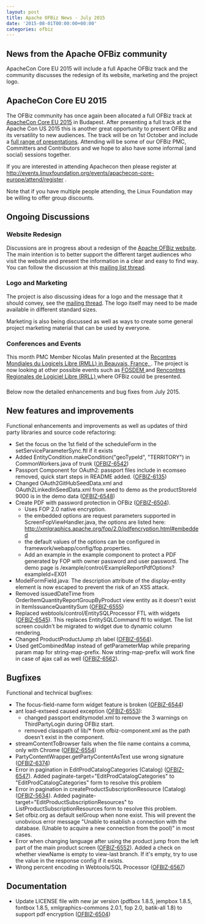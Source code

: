 ```yaml
---
layout: post
title: Apache OFBiz News - July 2015
date: '2015-08-01T00:00:00+00:00'
categories: ofbiz
---
```

<h2>News from the Apache OFBiz community</h2>
ApacheCon Core EU 2015 will include a full Apache OFBiz track and the community discusses the redesign of its website, marketing and the project logo.

<h2>ApacheCon Core EU 2015</h2>
The OFBiz community has once again been allocated a full OFBiz track at <a href="http://events.linuxfoundation.org/events/apachecon-core-europe">ApacheCon Core EU 2015</a> in Budapest. After presenting a full track at the Apache Con US 2015 this is another great opportunity to present OFBiz and its versatility to new audiences. The track will be on 1st October and include a <a href="http://apacheconcore2015.sched.org/overview/type/ofbiz?iframe=no&amp;w=i:100;&amp;sidebar=yes&amp;bg=no">full range of presentations</a>. Attending will be some of our OFBiz PMC, Committers and Contributors and we hope to also have some informal (and social) sessions together.

If you are interested in attending Apachecon then please register at <a href="http://events.linuxfoundation.org/events/apachecon-core-europe/attend/register">http://events.linuxfoundation.org/events/apachecon-core-europe/attend/register .</a>

Note that if you have multiple people attending, the Linux Foundation may be willing to offer group discounts.
<h2>Ongoing Discussions</h2>
<h3>Website Redesign</h3>
Discussions are in progress about a redesign of the <a href="http://ofbiz.apache.org">Apache OFBiz website</a>. The main intention is to better support the different target audiences who visit the website and present the information in a clear and easy to find way. You can follow the discussion at this <a href="http://ofbiz.markmail.org/message/qcil7n5ly6rer2rk">mailing list thread</a>.
<h3>Logo and Marketing</h3>
The project is also discussing ideas for a logo and the message that it should convey, see the <a href="http://markmail.org/message/xwnqks5hsxv2zn5u">mailing thread</a>. The logo itself may need to be made available in different standard sizes.

Marketing is also being discussed as well as ways to create some general project marketing material that can be used by everyone.  

<h3>Conferences and Events</h3>
This month PMC Member Nicolas Malin presented at the  <a href="https://2015.rmll.info/automatisation-des-taches-d-infra-sur-apache-ofbiz-pour-le"> Recontres Mondiales du Logicels Libre (RMLL) in Beauvais, France, </a>. The project is now looking at other possible events such as <a href="https://fosdem.org/2016/"> FOSDEM </a> and  <a href="http://rrll.alliance-libre.org/"> Rencontres Regionales de Logiciel Libre (RRLL) </a> where OFBiz could be presented.
 
<h3></h3>
Below now the detailed enhancements and bug fixes from July 2015.
<h2>New features and improvements</h2>
Functional enhancements and improvements as well as updates of third party libraries and source code refactoring:
<ul>
	<li>Set the focus on the 1st field of the scheduleForm in the setServiceParameterSync.ftl if it exists</li>
	<li>Added EntityCondition.makeCondition("geoTypeId", "TERRITORY") in CommonWorkers.java of trunk (<a href="https://issues.apache.org/jira/browse/OFBIZ-6542">OFBIZ-6542</a>)</li>
	<li>Passport Component for OAuth2: passport files include in ecomseo removed, quick start steps in README added. (<a href="https://issues.apache.org/jira/browse/OFBIZ-6135">OFBIZ-6135</a>)</li>
	<li>Changed OAuth2GitHubSeedData.xml and OAuth2LinkedInSeedData.xml from seed to demo as the productStoreId 9000 is in the demo data (<a href="https://issues.apache.org/jira/browse/OFBIZ-6548">OFBIZ-6548</a>)</li>
	<li>Create PDF with password protection in OFBiz (<a href="https://issues.apache.org/jira/browse/OFBIZ-6504">OFBIZ-6504</a>).
<ul>
	<li>Uses FOP 2.0 native encryption.</li>
	<li>the embedded options are request parameters supported in ScreenFopViewHandler.java, the options are listed here: <a href="http://xmlgraphics.apache.org/fop/2.0/pdfencryption.html#embedded">http://xmlgraphics.apache.org/fop/2.0/pdfencryption.html#embedded</a></li>
	<li>the default values of the options can be configured in framework/webapp/config/fop.properties.</li>
	<li>Add an example in the example component to protect a PDF generated by FOP with owner password and user password. The demo page is /example/control/ExampleReportPdfOptions?exampleId=EX01</li>
</ul>
</li>
	<li>ModelFormField.java: The description attribute of the display-entity element is now escaped to prevent the risk of an XSS attack.</li>
	<li>Removed issuedDateTime from OrderItemQuantityReportGroupByProduct view entity as it doesn't exist in ItemIssuanceQuantitySum (<a href="https://issues.apache.org/jira/browse/OFBIZ-6555">OFBIZ-6555</a>)</li>
	<li>Replaced webtools/control/EntitySQLProcessor FTL with widgets (<a href="https://issues.apache.org/jira/browse/OFBIZ-6545">OFBIZ-6545</a>). This replaces EntitySQLCommand ftl to widget. The list screen couldn't be migrated to widget due to dynamic column rendering.</li>
	<li>Changed ProductProductJump zh label (<a href="https://issues.apache.org/jira/browse/OFBIZ-6564">OFBIZ-6564</a>).</li>
	<li>Used getCombinedMap instead of getParameterMap while preparing param map for string-map-prefix. Now string-map-prefix will work fine in case of ajax call as well (<a href="https://issues.apache.org/jira/browse/OFBIZ-6562">OFBIZ-6562</a>).</li>
</ul>
<h2>Bugfixes</h2>
Functional and technical bugfixes:
<ul>
	<li>The focus-field-name form widget feature is broken (<a href="https://issues.apache.org/jira/browse/OFBIZ-6544">OFBIZ-6544</a>)</li>
	<li>ant load-extseed caused exception (<a href="https://issues.apache.org/jira/browse/OFBIZ-6553">OFBIZ-6553</a>):
<ul>
	<li>changed passport enditymodel.xml to remove the 3 warnings on ThirdPartyLogin during OFBiz start.</li>
	<li>removed classpath of lib/* from ofbiz-component.xml as the path doesn't exist in the component.</li>
</ul>
</li>
	<li>streamContentToBrowser fails when the file name contains a comma, only with Chrome (<a href="https://issues.apache.org/jira/browse/OFBIZ-6554">OFBIZ-6554</a>)</li>
	<li>PartyContentWrapper.getPartyContentAsText use wrong signature (<a href="https://issues.apache.org/jira/browse/OFBIZ-6374">OFBIZ-6374</a>)</li>
	<li>Error in pagination in EditProdCatalogCategories (Catalog) (<a href="https://issues.apache.org/jira/browse/OFBIZ-6547">OFBIZ-6547</a>). Added paginate-target="EditProdCatalogCategories" to "EditProdCatalogCategories" form to resolve this problem</li>
	<li>Error in pagination in createProductSubscriptionResource (Catalog) (<a href="https://issues.apache.org/jira/browse/OFBIZ-5634">OFBIZ-5634</a>). Added paginate-target="EditProductSubscriptionResources" to ListProductSubscriptionResources form to resolve this problem.</li>
	<li>Set ofbiz.org as default selGroup when none exist. This will prevent the unobvious error message "Unable to esablish a connection with the database. (Unable to acquire a new connection from the pool)" in most cases.</li>
	<li>Error when changing language after using the product jump from the left part of the main product screen (<a href="https://issues.apache.org/jira/browse/OFBIZ-6552">OFBIZ-6552</a>). Added a check on whether viewName is empty to view-last branch. If it's empty, try to use the value in the response config if it exists.</li>
	<li>Wrong percent encoding in Webtools/SQL Processor (<a href="https://issues.apache.org/jira/browse/OFBIZ-6567">OFBIZ-6567</a>)</li>
</ul>
<h2>Documentation</h2>
<ul>
	<li>Update LICENSE file with new jar version (pdfbox 1.8.5, jempbox 1.8.5, fontbox 1.8.5, xmlgraphics-commons 2.0.1, fop 2.0, batik-all 1.8) to support pdf encryption (<a href="https://issues.apache.org/jira/browse/OFBIZ-6504">OFBIZ-6504</a>)</li>
</ul>
&nbsp;
